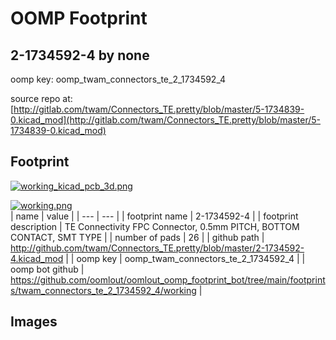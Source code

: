 # OOMP Footprint  
## 2-1734592-4  by none  
  
oomp key: oomp_twam_connectors_te_2_1734592_4  
  
source repo at: [http://gitlab.com/twam/Connectors_TE.pretty/blob/master/5-1734839-0.kicad_mod](http://gitlab.com/twam/Connectors_TE.pretty/blob/master/5-1734839-0.kicad_mod)  
## Footprint  
  
[![working_kicad_pcb_3d.png](working_kicad_pcb_3d_600.png)](working_kicad_pcb_3d.png)  
  
[![working.png](working_600.png)](working.png)  
| name | value | 
| --- | --- | 
| footprint name | 2-1734592-4 | 
| footprint description | TE Connectivity FPC Connector, 0.5mm PITCH, BOTTOM CONTACT, SMT TYPE | 
| number of pads | 26 | 
| github path | http://github.com/twam/Connectors_TE.pretty/blob/master/2-1734592-4.kicad_mod | 
| oomp key | oomp_twam_connectors_te_2_1734592_4 | 
| oomp bot github | https://github.com/oomlout/oomlout_oomp_footprint_bot/tree/main/footprints/twam_connectors_te_2_1734592_4/working | 
## Images  
